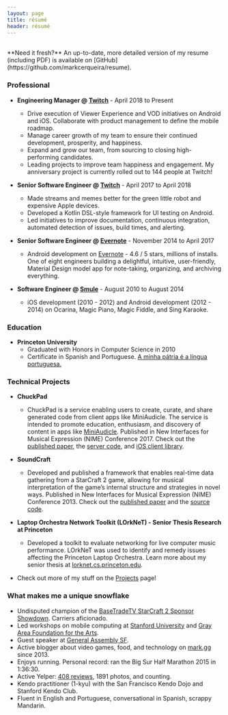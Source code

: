 ```yaml
---
layout: page
title: résumé 
header: résumé
---
```


<br>
**Need it fresh?** An up-to-date, more detailed version of my resume (including PDF) is available on [GitHub](https://github.com/markcerqueira/resume).

### Professional

* **Engineering Manager @ [Twitch](https://twitch.tv/)** - April 2018 to Present
	* Drive execution of Viewer Experience and VOD initiatives on Android and iOS. Collaborate with product management to define the mobile roadmap.
	* Manage career growth of my team to ensure their continued development, prosperity, and happiness.
	* Expand and grow our team, from sourcing to closing high-performing candidates.
	* Leading projects to improve team happiness and engagement. My anniversary project is currently rolled out to 144 people at Twitch!

* **Senior Software Engineer @ [Twitch](https://twitch.tv/)** - April 2017 to April 2018
	* Made streams and memes better for the green little robot and expensive Apple devices. 
	* Developed a Kotlin DSL-style framework for UI testing on Android. 
	* Led initiatives to improve documentation, continuous integration, automated detection of issues, build times, and alerting.

* **Senior Software Engineer @ [Evernote](https://evernote.com/)** - November 2014 to April 2017
	* Android development on [Evernote](https://play.google.com/store/apps/details?id=com.evernote) - 4.6 / 5 stars, millions of installs. One of eight engineers building a delightful, intuitive, user-friendly, Material Design model app for note-taking, organizing, and archiving everything.

* **Software Engineer @ [Smule](http://www.smule.com/)** - August 2010 to August 2014
	* iOS development (2010 - 2012) and Android development (2012 - 2014) on Ocarina, Magic Piano, Magic Fiddle, and Sing Karaoke.

### Education

* **Princeton University**
	* Graduated with Honors in Computer Science in 2010
	* Certificate in Spanish and Portuguese. [A minha pátria é a língua portuguesa.](https://pt.wikisource.org/wiki/A_minha_p%C3%A1tria_%C3%A9_a_l%C3%ADngua_portuguesa)

### Technical Projects

* **ChuckPad**
	* ChuckPad is a service enabling users to create, curate, and share generated code from client apps like MiniAudicle. The service is intended to promote education, enthusiasm, and discovery of content in apps like [MiniAudicle](https://github.com/ccrma/miniAudicle). Published in New Interfaces for Musical Expression (NIME) Conference 2017. Check out the [published paper](http://homes.create.aau.dk/dano/nime17/papers/0044/paper0044.pdf), the [server code](https://github.com/markcerqueira/chuckpad-social), and [iOS client library](https://github.com/markcerqueira/chuckpad-social-ios).

* **SoundCraft**
	* Developed and published a framework that enables real-time data gathering from a StarCraft 2 game, allowing for musical interpretation of the game’s internal structure and strategies in novel ways. Published in New Interfaces for Musical Expression (NIME) Conference 2013. Check out the [published paper](http://www.nime.org/proceedings/2013/nime2013_146.pdf) and the [source code](https://github.com/markcerqueira/soundcraft).

* **Laptop Orchestra Network Toolkit (LOrkNeT) - Senior Thesis Research at Princeton**
	* Developed a toolkit to evaluate networking for live computer music performance. LOrkNeT was used to identify and remedy issues affecting the Princeton Laptop Orchestra. Learn more about my senior thesis at [lorknet.cs.princeton.edu](http://lorknet.cs.princeton.edu/).
	
* Check out more of my stuff on the [Projects](/projects) page!

### What makes me a unique snowflake

* Undisputed champion of the [BaseTradeTV StarCraft 2 Sponsor Showdown](http://www.teamliquid.net/forum/sc2-tournaments/529105-basetradetv-sponsor-showdown). Carriers aficionado.
* Led workshops on mobile computing at [Stanford University](https://ccrma.stanford.edu/workshops/music-and-mobile-computing) and [Gray Area Foundation for the Arts](http://main.dev.gaffta.org/?author=81).
* Guest speaker at [General Assembly SF](https://generalassemb.ly/instructors/mark-cerqueira/10476).
* Active blogger about video games, food, and technology on [mark.gg](www.mark.gg) since 2013.
* Enjoys running. Personal record: ran the Big Sur Half Marathon 2015 in 1:36:30.
* Active Yelper: [408 reviews](https://www.yelp.com/user_details?userid=V4unpKMFq8kSHDMw2UW9rQ), 1891 photos, and counting.
* Kendo practitioner (1-kyu) with the San Francisco Kendo Dojo and Stanford Kendo Club.
* Fluent in English and Portuguese, conversational in Spanish, scrappy Mandarin.
